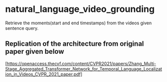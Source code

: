 # natural_language_video_grounding
Retrieve the moments(start and end timestamps) from the videos given sentence query.

## Replication of the architecture from original paper given below
[https://openaccess.thecvf.com/content/CVPR2021/papers/Zhang_Multi-Stage_Aggregated_Transformer_Network_for_Temporal_Language_Localization_in_Videos_CVPR_2021_paper.pdf]
